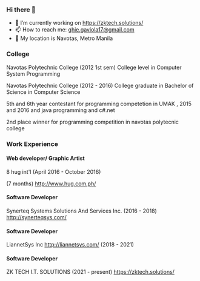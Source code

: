 ### Hi there 👋
- 🔭 I’m currently working on https://zktech.solutions/
- 📫 How to reach me: ghie.gaviola17@gmail.com
- :round_pushpin: My location is Navotas, Metro Manila

### College

Navotas Polytechnic College (2012 1st sem)
College level in Computer System Programming

Navotas Polytechnic College (2012 - 2016)
College graduate in Bachelor of Science in Computer Science

5th and 6th year contestant for programming competetion in UMAK , 2015 and 2016 and java programming and c#.net
 
2nd place winner for programming competition in navotas polytecnic college

### Work Experience
#### Web developer/ Graphic Artist
8 hug int'l (April 2016 - October 2016)

(7 months)
http://www.hug.com.ph/

#### Software Developer
Synerteq Systems Solutions And Services Inc. (2016 - 2018)
http://synerteqsys.com/

#### Software Developer
LiannetSys Inc
http://liannetsys.com/ (2018 - 2021)

#### Software Developer
ZK TECH I.T. SOLUTIONS (2021 - present)
https://zktech.solutions/


<!--
**argiegaviola17/argiegaviola17** is a ✨ _special_ ✨ repository because its `README.md` (this file) appears on your GitHub profile.

Here are some ideas to get you started:

- 🔭 I’m currently working on ...
- 🌱 I’m currently learning ...
- 👯 I’m looking to collaborate on ...
- 🤔 I’m looking for help with ...
- 💬 Ask me about ...
- 📫 How to reach me: ...
- 😄 Pronouns: ...
- ⚡ Fun fact: ...
-->
